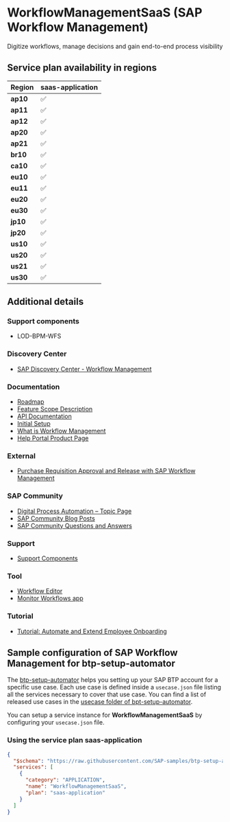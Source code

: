 # WorkflowManagementSaaS (SAP Workflow Management)

Digitize workflows, manage decisions and gain end-to-end process visibility

## Service plan availability in regions

| Region | saas-application |
|--------|------------------|
|  **ap10** | ✅ |
|  **ap11** | ✅ |
|  **ap12** | ✅ |
|  **ap20** | ✅ |
|  **ap21** | ✅ |
|  **br10** | ✅ |
|  **ca10** | ✅ |
|  **eu10** | ✅ |
|  **eu11** | ✅ |
|  **eu20** | ✅ |
|  **eu30** | ✅ |
|  **jp10** | ✅ |
|  **jp20** | ✅ |
|  **us10** | ✅ |
|  **us20** | ✅ |
|  **us21** | ✅ |
|  **us30** | ✅ |

## Additional details

### Support components

- LOD-BPM-WFS

### Discovery Center

- [SAP Discovery Center - Workflow Management](https://discovery-center.cloud.sap/serviceCatalog/workflow-management)

### Documentation

- [Roadmap](https://roadmaps.sap.com/board?BC=6EAE8B28C5D91EDA9E819CA3AB46E0E5)
- [Feature Scope Description](https://help.sap.com/doc/4017908370e54d318faed689bdbca6a6/)
- [API Documentation](https://help.sap.com/docs/BTP/6f55baaf330443bd8132d071581bbae6/98f1df747e344adcbfbb81747a530dba.html)
- [Initial Setup](https://help.sap.com/docs/BTP/6f55baaf330443bd8132d071581bbae6/d7910e2bf7f64afc9d0eb21b0cc9e84d.html)
- [What is Workflow Management](https://help.sap.com/docs/BTP/6f55baaf330443bd8132d071581bbae6/da4a2678e5c4406d803e6879cf7427bc.html)
- [Help Portal Product Page](https://help.sap.com/docs/WORKFLOW_MANAGEMENT)

### External

- [Purchase Requisition Approval and Release with SAP Workflow Management](https://www.youtube.com/embed/aUvOt7DGyeU)

### SAP Community

- [Digital Process Automation – Topic Page](https://community.sap.com/topics/digital-process-automation)
- [SAP Community Blog Posts](https://community.sap.com/search/?ct=blog&q=SAP%20Workflow%20Management)
- [SAP Community Questions and Answers](https://community.sap.com/search/?ct=qa&q=SAP%20Workflow%20Management)

### Support

- [Support Components](https://launchpad.support.sap.com/#/notes/1888290)

### Tool

- [Workflow Editor](https://help.sap.com/docs/BTP/e157c391253b4ecd93647bf232d18a83/0047e4b99ac240ffae5ab870ff866f9f.html)
- [Monitor Workflows app](https://help.sap.com/docs/BTP/e157c391253b4ecd93647bf232d18a83/e6163e119ba645d0ae6a31022b670381.html)

### Tutorial

- [Tutorial: Automate and Extend Employee Onboarding](https://developers.sap.com/mission.cp-starter-ibpm-employeeonboarding.html)

## Sample configuration of **SAP Workflow Management** for btp-setup-automator

The [btp-setup-automator](https://github.com/SAP-samples/btp-setup-automator) helps you setting up your SAP BTP account for a specific use case. Each use case is defined inside a `usecase.json` file listing all the services necessary to cover that use case. You can find a list of released use cases in the [usecase folder of bpt-setup-automator](https://github.com/SAP-samples/btp-setup-automator/tree/main/usecases).

You can setup a service instance for **WorkflowManagementSaaS** by configuring your `usecase.json` file.

### Using the service plan **saas-application**

```json
{
  "$schema": "https://raw.githubusercontent.com/SAP-samples/btp-setup-automator/main/libs/btpsa-usecase.json",
  "services": [
    {
      "category": "APPLICATION",
      "name": "WorkflowManagementSaaS",
      "plan": "saas-application"
    }
  ]
}
```
